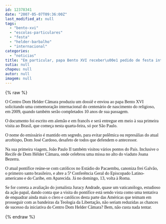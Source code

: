 ```yaml
---
id: 12378341
date: "2007-05-07T09:36:00Z"
last_modified_at: null
tags:
  - "bento-xvi"
  - "escolas-particulares"
  - "festa"
  - "helder-barbalho"
  - "internacional"
categories:
  - "noticias"
title: "Em particular, papa Bento XVI receber\u00e1 pedido de festa internacional para centen\u00e1rio de Dom Helder"
sutia: null
chapeu: null
autor: null
imagem: null
---
```

{% raw %}
<p><p><font face=\"Verdana\">O Centro Dom Helder C&acirc;mara produziu um dossi&ecirc; e enviou ao papa Bento XVI solicitando uma comemora&ccedil;&atilde;o internacional do centen&aacute;rio de nascimento do religioso, em 2009, quando tamb&eacute;m ser&atilde;o completados 10 anos de sua passagem.</font></p></p>
<p><p><font face=\"Verdana\">O documento foi escrito em alem&atilde;o e em franc&ecirc;s e ser&aacute; entregue em meio &agrave; sua primeira visita ao Brasil, que come&ccedil;a nesta quarta-feira, s&oacute; por S&atilde;o Paulo.</font></p></p>
<p><p><font face=\"Verdana\">O nome do emiss&aacute;rio &eacute; mantido em segredo, para evitar pol&ecirc;mica ou repres&aacute;lias do atual arcebispo, Dom Jos&eacute; Cardoso, desafeto de todos que defendem o antecessor.</font></p></p>
<p><p><font face=\"Verdana\">Na sua primeira viagem, Jo&atilde;o Paulo II tamb&eacute;m visitou v&aacute;rios pontos do Pa&iacute;s. Inclusive o Recife de Dom H&eacute;lder C&acirc;mara, onde celebrou uma missa no alto do viaduto Joana Bezerra. </font></p></p>
<p><p><font face=\"Verdana\">O atual pont&iacute;fice re&uacute;ne-se com cat&oacute;licos no Est&aacute;dio do Pacaembu, canoniza frei Galv&atilde;o, o primeiro santo brasileiro, e abre a 5&ordf; Confer&ecirc;ncia Geral do Episcopado Latino-americano e do Caribe, em Aparecida. J&aacute; no domingo, 13, volta &agrave; Roma. </font></p></p>
<p><p><font face=\"Verdana\">Se for correta a avalia&ccedil;&atilde;o do jornalista Juracy Andrade, quase um vatican&oacute;logo, estudioso da a&ccedil;&atilde;o papal, dando conta que a visita do pont&iacute;fice est&aacute; sendo vista como uma tentativa de enquadrar ainda mais o clero e cat&oacute;licos desta parte das Am&eacute;ricas que teimam em prosseguir com as bandeiras da Teologia da Liberta&ccedil;&atilde;o, n&atilde;o seriam reduzidas as chances de sucesso da iniciativa do Centro Dom Helder C&acirc;mara? Bem, n&atilde;o custa nada tentar.</font></p> </p>
{% endraw %}